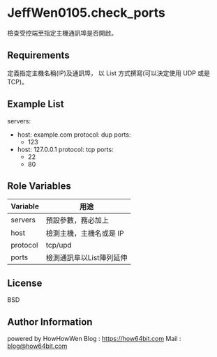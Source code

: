 JeffWen0105.check_ports
=========

檢查受控端至指定主機通訊埠是否開啟。

Requirements
------------

定義指定主機名稱(IP)及通訊埠，
以 List 方式撰寫(可以決定使用 UDP 或是 TCP)。


Example List 
----------------

servers:
  - host: example.com
    protocol: dup
    ports:
      - 123
  - host: 127.0.0.1
    protocol: tcp
    ports:
      - 22
      - 80


Role Variables
------------


| Variable | 用途                     |
| -------- | ------------------------|
| servers  | 預設參數，務必加上        |
| host     | 檢測主機，主機名或是 IP   | 
| protocol | tcp/upd                 |
| ports    | 檢測通訊阜以List陣列延伸  |


License
-------

BSD

Author Information
------------------


powered by HowHowWen
Blog : https://how64bit.com
Mail : blog@how64bit.com
